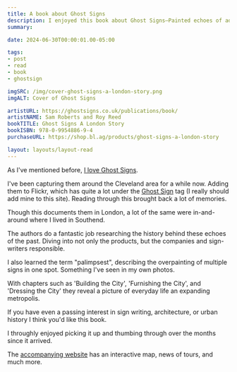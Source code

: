 ```yaml
---
title: A book about Ghost Signs
description: I enjoyed this book about Ghost Signs—Painted echoes of advertising and information
summary:

date: 2024-06-30T00:00:01.00-05:00

tags:
- post
- read
- book
- ghostsign

imgSRC: /img/cover-ghost-signs-a-london-story.png
imgALT: Cover of Ghost Signs

artistURL: https://ghostsigns.co.uk/publications/book/
artistNAME: Sam Roberts and Roy Reed
bookTITLE: Ghost Signs A London Story
bookISBN: 978-0-9954886-9-4
purchaseURL: https://shop.bl.ag/products/ghost-signs-a-london-story

layout: layouts/layout-read
---
```

As I've mentioned before, <a href="/posts/2021-12-31-ghostsign-hunting/" title="">I love Ghost Signs</a>.

I've been capturing them around the Cleveland area for a while now. Adding them to Flickr, which has quite a lot under the <a href="https://www.flickr.com/photos/tags/ghostsign" title="Tagged photos on Flickr">Ghost Sign</a> tag (I really should add mine to this site). Reading through this brought back a lot of memories.

Though this documents them in London, a lot of the same were in-and-around where I lived in Southend.

The authors do a fantastic job researching the history behind these echoes of the past. Diving into not only the products, but the companies and sign-writers responsible.

I also learned the term "palimpsest", describing the overpainting of multiple signs in one spot. Something I've seen in my own photos.

With chapters such as 'Building the City', 'Furnishing the City', and 'Dressing the City' they reveal a picture of everyday life an expanding metropolis.

If you have even a passing interest in sign writing, architecture, or urban history I think you'd like this book.

I throughly enjoyed picking it up and thumbing through over the months since it arrived.

The <a href="https://ghostsigns.co.uk" title="">accompanying website</a> has an interactive map, news of tours, and much more.